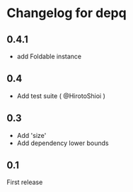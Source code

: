 # Changelog for depq

## 0.4.1
* add Foldable instance

## 0.4
* Add test suite ( @HirotoShioi )

## 0.3
* Add 'size'
* Add dependency lower bounds

## 0.1
First release
